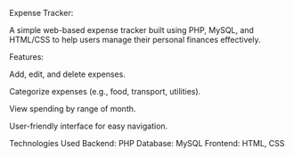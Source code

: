 Expense Tracker:

A simple web-based expense tracker built using PHP, MySQL, and HTML/CSS to help users manage their personal finances effectively.

Features:

Add, edit, and delete expenses.

Categorize expenses (e.g., food, transport, utilities).

View spending by range of month.

User-friendly interface for easy navigation.

Technologies Used
Backend: PHP
Database: MySQL
Frontend: HTML, CSS
